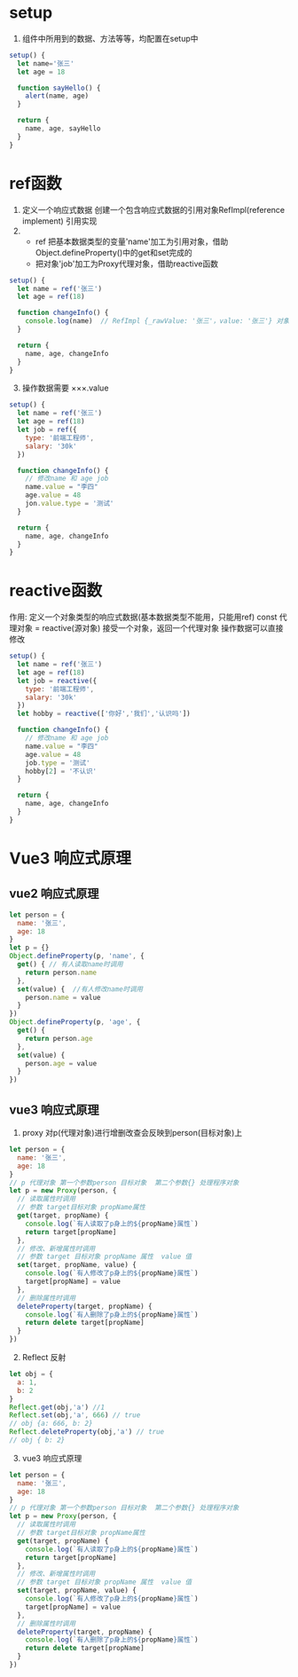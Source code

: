 
# setup 
1. 组件中所用到的数据、方法等等，均配置在setup中
```js
setup() {
  let name='张三'
  let age = 18

  function sayHello() {
    alert(name, age)
  }

  return {
    name, age, sayHello
  }
}
```

# ref函数
1. 定义一个响应式数据
创建一个包含响应式数据的引用对象RefImpl(reference implement) 引用实现
2. 
    * ref 把基本数据类型的变量'name'加工为引用对象，借助Object.defineProperty()中的get和set完成的
    * 把对象'job'加工为Proxy代理对象，借助reactive函数
```js
setup() {
  let name = ref('张三')
  let age = ref(18)

  function changeInfo() {
    console.log(name)  // RefImpl {_rawValue: '张三'，value: '张三'} 对象
  }

  return {
    name, age, changeInfo
  }
}
```
3. 操作数据需要 ×××.value 
```js
setup() {
  let name = ref('张三')
  let age = ref(18)
  let job = ref({
    type: '前端工程师',
    salary: '30k'
  })

  function changeInfo() {
    // 修改name 和 age job
    name.value = "李四"
    age.value = 48
    jon.value.type = '测试'
  }

  return {
    name, age, changeInfo
  }
}
```

# reactive函数
作用: 定义一个对象类型的响应式数据(基本数据类型不能用，只能用ref)
const 代理对象 = reactive(源对象) 接受一个对象，返回一个代理对象
操作数据可以直接修改
```js
setup() {
  let name = ref('张三')
  let age = ref(18)
  let job = reactive({
    type: '前端工程师',
    salary: '30k'
  })
  let hobby = reactive(['你好','我们','认识吗'])

  function changeInfo() {
    // 修改name 和 age job
    name.value = "李四"
    age.value = 48
    job.type = '测试'
    hobby[2] = '不认识'
  }

  return {
    name, age, changeInfo
  }
}
```

# Vue3 响应式原理

## vue2 响应式原理
```js
let person = {
  name: '张三',
  age: 18
}
let p = {}
Object.defineProperty(p, 'name', {
  get() { // 有人读取name时调用
    return person.name
  },
  set(value) {  //有人修改name时调用
    person.name = value
  }
})
Object.defineProperty(p, 'age', {
  get() {  
    return person.age
  },
  set(value) {
    person.age = value
  }
})
```

## vue3 响应式原理
1. proxy
对p(代理对象)进行增删改查会反映到person(目标对象)上
```js
let person = {
  name: '张三',
  age: 18
}
// p 代理对象 第一个参数person 目标对象  第二个参数{} 处理程序对象
let p = new Proxy(person, {
  // 读取属性时调用
  // 参数 target目标对象 propName属性
  get(target, propName) {
    console.log(`有人读取了p身上的${propName}属性`)
    return target[propName]
  },
  // 修改、新增属性时调用
  // 参数 target 目标对象 propName 属性  value 值
  set(target, propName, value) {
    console.log(`有人修改了p身上的${propName}属性`)
    target[propName] = value
  },
  // 删除属性时调用
  deleteProperty(target, propName) {
    console.log(`有人删除了p身上的${propName}属性`)
    return delete target[propName]
  }
})
```
2. Reflect 反射
```js
let obj = {
  a: 1,
  b: 2
}
Reflect.get(obj,'a') //1
Reflect.set(obj,'a', 666) // true
// obj {a: 666, b: 2}
Reflect.deleteProperty(obj,'a') // true
// obj { b: 2}

```
3. vue3 响应式原理
```js
let person = {
  name: '张三',
  age: 18
}
// p 代理对象 第一个参数person 目标对象  第二个参数{} 处理程序对象
let p = new Proxy(person, {
  // 读取属性时调用
  // 参数 target目标对象 propName属性
  get(target, propName) {
    console.log(`有人读取了p身上的${propName}属性`)
    return target[propName]
  },
  // 修改、新增属性时调用
  // 参数 target 目标对象 propName 属性  value 值
  set(target, propName, value) {
    console.log(`有人修改了p身上的${propName}属性`)
    target[propName] = value
  },
  // 删除属性时调用
  deleteProperty(target, propName) {
    console.log(`有人删除了p身上的${propName}属性`)
    return delete target[propName]
  }
})
```
